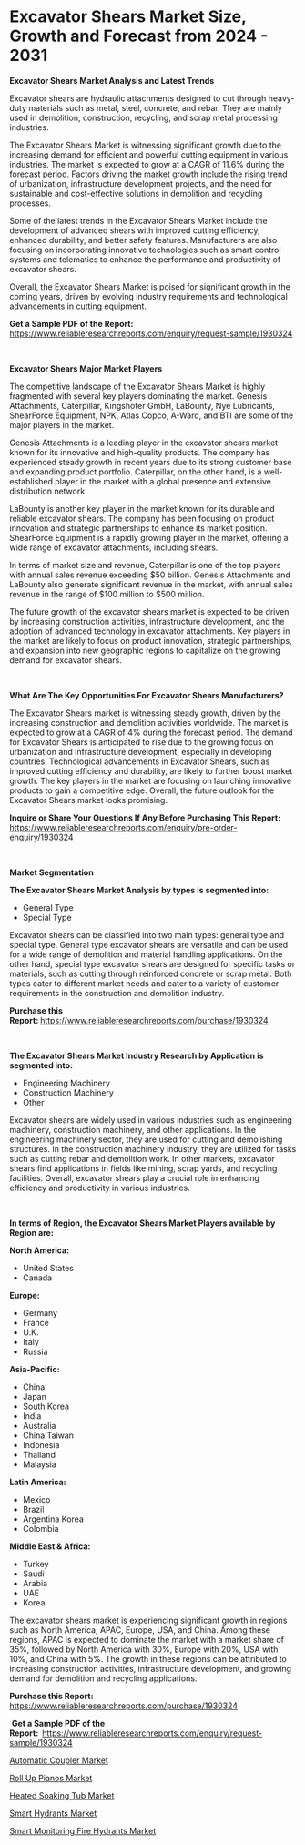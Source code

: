 <p><h1>Excavator Shears Market Size, Growth and Forecast from 2024 - 2031</h1></p><p><strong>Excavator Shears Market Analysis and Latest Trends</strong></p>
<p><p>Excavator shears are hydraulic attachments designed to cut through heavy-duty materials such as metal, steel, concrete, and rebar. They are mainly used in demolition, construction, recycling, and scrap metal processing industries.</p><p>The Excavator Shears Market is witnessing significant growth due to the increasing demand for efficient and powerful cutting equipment in various industries. The market is expected to grow at a CAGR of 11.6% during the forecast period. Factors driving the market growth include the rising trend of urbanization, infrastructure development projects, and the need for sustainable and cost-effective solutions in demolition and recycling processes.</p><p>Some of the latest trends in the Excavator Shears Market include the development of advanced shears with improved cutting efficiency, enhanced durability, and better safety features. Manufacturers are also focusing on incorporating innovative technologies such as smart control systems and telematics to enhance the performance and productivity of excavator shears.</p><p>Overall, the Excavator Shears Market is poised for significant growth in the coming years, driven by evolving industry requirements and technological advancements in cutting equipment.</p></p>
<p><strong>Get a Sample PDF of the Report:&nbsp;</strong> <a href="https://www.reliableresearchreports.com/enquiry/request-sample/1930324">https://www.reliableresearchreports.com/enquiry/request-sample/1930324</a></p>
<p>&nbsp;</p>
<p><strong>Excavator Shears Major Market Players</strong></p>
<p><p>The competitive landscape of the Excavator Shears Market is highly fragmented with several key players dominating the market. Genesis Attachments, Caterpillar, Kingshofer GmbH, LaBounty, Nye Lubricants, ShearForce Equipment, NPK, Atlas Copco, A-Ward, and BTI are some of the major players in the market.</p><p>Genesis Attachments is a leading player in the excavator shears market known for its innovative and high-quality products. The company has experienced steady growth in recent years due to its strong customer base and expanding product portfolio. Caterpillar, on the other hand, is a well-established player in the market with a global presence and extensive distribution network.</p><p>LaBounty is another key player in the market known for its durable and reliable excavator shears. The company has been focusing on product innovation and strategic partnerships to enhance its market position. ShearForce Equipment is a rapidly growing player in the market, offering a wide range of excavator attachments, including shears.</p><p>In terms of market size and revenue, Caterpillar is one of the top players with annual sales revenue exceeding $50 billion. Genesis Attachments and LaBounty also generate significant revenue in the market, with annual sales revenue in the range of $100 million to $500 million.</p><p>The future growth of the excavator shears market is expected to be driven by increasing construction activities, infrastructure development, and the adoption of advanced technology in excavator attachments. Key players in the market are likely to focus on product innovation, strategic partnerships, and expansion into new geographic regions to capitalize on the growing demand for excavator shears.</p></p>
<p>&nbsp;</p>
<p><strong>What Are The Key Opportunities For Excavator Shears Manufacturers?</strong></p>
<p><p>The Excavator Shears market is witnessing steady growth, driven by the increasing construction and demolition activities worldwide. The market is expected to grow at a CAGR of 4% during the forecast period. The demand for Excavator Shears is anticipated to rise due to the growing focus on urbanization and infrastructure development, especially in developing countries. Technological advancements in Excavator Shears, such as improved cutting efficiency and durability, are likely to further boost market growth. The key players in the market are focusing on launching innovative products to gain a competitive edge. Overall, the future outlook for the Excavator Shears market looks promising.</p></p>
<p><strong>Inquire or Share Your Questions If Any Before Purchasing This Report:</strong> <a href="https://www.reliableresearchreports.com/enquiry/pre-order-enquiry/1930324">https://www.reliableresearchreports.com/enquiry/pre-order-enquiry/1930324</a></p>
<p>&nbsp;</p>
<p><strong>Market Segmentation</strong></p>
<p><strong>The Excavator Shears Market Analysis by types is segmented into:</strong></p>
<p><ul><li>General Type</li><li>Special Type</li></ul></p>
<p><p>Excavator shears can be classified into two main types: general type and special type. General type excavator shears are versatile and can be used for a wide range of demolition and material handling applications. On the other hand, special type excavator shears are designed for specific tasks or materials, such as cutting through reinforced concrete or scrap metal. Both types cater to different market needs and cater to a variety of customer requirements in the construction and demolition industry.</p></p>
<p><strong>Purchase this Report:&nbsp;</strong><a href="https://www.reliableresearchreports.com/purchase/1930324">https://www.reliableresearchreports.com/purchase/1930324</a></p>
<p>&nbsp;</p>
<p><strong>The Excavator Shears Market Industry Research by Application is segmented into:</strong></p>
<p><ul><li>Engineering Machinery</li><li>Construction Machinery</li><li>Other</li></ul></p>
<p><p>Excavator shears are widely used in various industries such as engineering machinery, construction machinery, and other applications. In the engineering machinery sector, they are used for cutting and demolishing structures. In the construction machinery industry, they are utilized for tasks such as cutting rebar and demolition work. In other markets, excavator shears find applications in fields like mining, scrap yards, and recycling facilities. Overall, excavator shears play a crucial role in enhancing efficiency and productivity in various industries.</p></p>
<p>&nbsp;</p>
<p><strong>In terms of Region, the Excavator Shears Market Players available by Region are:</strong></p>
<p>
    <p> <strong> North America: </strong>
        <ul>
            <li>United States</li>
            <li>Canada</li>
        </ul>
        </p> 
    <p> <strong> Europe: </strong>
        <ul>
            <li>Germany</li>
            <li>France</li>
            <li>U.K.</li>
            <li>Italy</li>
            <li>Russia</li>
        </ul>
        </p> 
    <p> <strong> Asia-Pacific: </strong>
        <ul>
            <li>China</li>
            <li>Japan</li>
            <li>South Korea</li>
            <li>India</li>
            <li>Australia</li>
            <li>China Taiwan</li>
            <li>Indonesia</li>
            <li>Thailand</li>
            <li>Malaysia</li>
        </ul>
        </p> 
    <p> <strong> Latin America: </strong>
        <ul>
            <li>Mexico</li>
            <li>Brazil</li>
            <li>Argentina Korea</li>
            <li>Colombia</li>
        </ul>
        </p> 
    <p> <strong> Middle East & Africa: </strong>
        <ul>
            <li>Turkey</li>
            <li>Saudi</li>
            <li>Arabia</li>
            <li>UAE</li>
            <li>Korea</li>
        </ul>
    </p>
    </p>
<p><p>The excavator shears market is experiencing significant growth in regions such as North America, APAC, Europe, USA, and China. Among these regions, APAC is expected to dominate the market with a market share of 35%, followed by North America with 30%, Europe with 20%, USA with 10%, and China with 5%. The growth in these regions can be attributed to increasing construction activities, infrastructure development, and growing demand for demolition and recycling applications.</p></p>
<p><strong>Purchase this Report: </strong><a href="https://www.reliableresearchreports.com/purchase/1930324">https://www.reliableresearchreports.com/purchase/1930324</a></p>
<p>&nbsp;<strong>Get a Sample PDF of the Report:&nbsp;&nbsp;</strong><a href="https://www.reliableresearchreports.com/enquiry/request-sample/1930324">https://www.reliableresearchreports.com/enquiry/request-sample/1930324</a></p>
<p><strong></strong></p>
<p><p><a href="https://github.com/nicholepatriciadoylenwnrjr0/Market-Research-Report-List-1/blob/main/automatic-coupler-market.md">Automatic Coupler Market</a></p><p><a href="https://view.publitas.com/reportprime-1/global-roll-up-pianos-market-size-and-market-trends-insights-and-projections-from-2024-to-2031/">Roll Up Pianos Market</a></p><p><a href="https://view.publitas.com/reportprime-1/heated-soaking-tub-market-challenges-opportunities-and-growth-drivers-and-major-market-players-forecasted-for-period-from-2024-2031/">Heated Soaking Tub Market</a></p><p><a href="https://cautious-neon-760.notion.site/Smart-Hydrants-Market-Furnish-Information-about-Market-Size-Market-Share-Market-Dynamics-and-Proj-3b650f48bea54d00982e2df54d66ae44">Smart Hydrants Market</a></p><p><a href="https://spotless-saver-8fd.notion.site/Smart-Monitoring-Fire-Hydrants-Market-Size-Evaluating-its-Market-Trends-Growth-and-Projections-20-91a6169080194b2cabdc91e6959ecce3">Smart Monitoring Fire Hydrants Market</a></p></p>